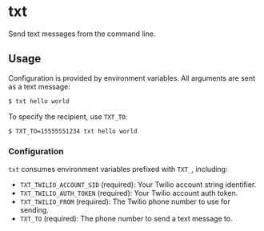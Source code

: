 # txt

Send text messages from the command line.

## Usage

Configuration is provided by environment variables. All arguments are sent as a text message:

```bash
$ txt hello world
```

To specify the recipient, use `TXT_TO`:

```bash
$ TXT_TO=15555551234 txt hello world
```

### Configuration

`txt` consumes environment variables prefixed with `TXT_`, including:

* `TXT_TWILIO_ACCOUNT_SID` (required): Your Twilio account string identifier.
* `TXT_TWILIO_AUTH_TOKEN` (required): Your Twilio account auth token.
* `TXT_TWILIO_FROM` (required): The Twilio phone number to use for sending.
* `TXT_TO` (required): The phone number to send a text message to.
